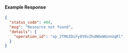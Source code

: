 <!-- Code generated for API Clients. DO NOT EDIT. -->
#### Example Response
```json
{
  "status_code": 404,
  "msg": "Resource not found",
  "details": {
    "operation_id": "op_2TMGIDiFy0Y0vZhdN6eWGnnUqRl"
  }
}